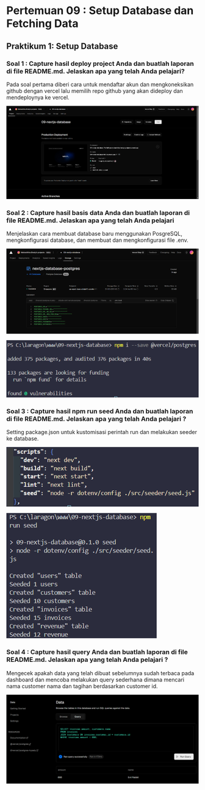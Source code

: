 # Pertemuan 09 : Setup Database dan Fetching Data

## **Praktikum 1: Setup Database**

### **Soal 1 : Capture hasil deploy project Anda dan buatlah laporan di file README.md. Jelaskan apa yang telah Anda pelajari?**

Pada soal pertama diberi cara untuk mendaftar akun dan mengkoneksikan github dengan vercel lalu memilih repo github yang akan dideploy dan mendeploynya ke vercel.

![alt image](images/Soal1.png)

### **Soal 2 : Capture hasil basis data Anda dan buatlah laporan di file README.md. Jelaskan apa yang telah Anda pelajari**

Menjelaskan cara membuat database baru menggunakan PosgreSQL, mengkonfigurasi database, dan membuat dan mengkonfigurasi file .env.

![alt image](images/Soal2.png)

![alt image](images/Soal2.1.png)

### **Soal 3 : Capture hasil npm run seed Anda dan buatlah laporan di file README.md. Jelaskan apa yang telah Anda pelajari ?**

Setting package.json untuk kustomisasi perintah run dan melakukan seeder ke database.

![alt image](images/Soal3.png)

![alt image](images/Soal3.1.png)

### **Soal 4 : Capture hasil query Anda dan buatlah laporan di file README.md. Jelaskan apa yang telah Anda pelajari ?**

Mengecek apakah data yang telah dibuat sebelumnya sudah terbaca pada dashboard dan mencoba melakukan query sederhana dimana mencari nama customer nama dan tagihan berdasarkan customer id.

![alt image](images/Soal4.png)
